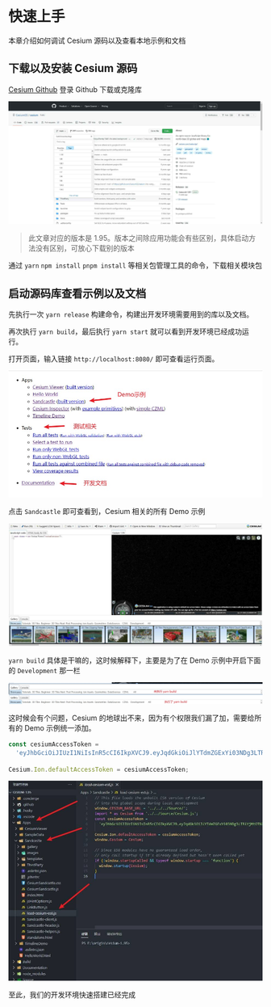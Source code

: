 # 快速上手

本章介绍如何调试 Cesium 源码以及查看本地示例和文档

## 下载以及安装 Cesium 源码

[Cesium Github](https://github.com/CesiumGS/cesium) 登录 Github 下载或克隆库

<img src="/image/cesium/setup/cesiumgithub.jpg" />

> 此文章对应的版本是 1.95。版本之间除应用功能会有些区别，具体启动方法没有区别，可放心下载别的版本

通过 `yarn` `npm install` `pnpm install` 等相关包管理工具的命令，下载相关模块包

## 启动源码库查看示例以及文档

先执行一次 `yarn release` 构建命令，构建出开发环境需要用到的库以及文档。

再次执行 `yarn build`，最后执行 `yarn start` 就可以看到开发环境已经成功运行。

打开页面，输入链接 `http://localhost:8080/` 即可查看运行页面。

<img src="/image/cesium/setup/cesium-server.jpg" />

点击 `Sandcastle` 即可查看到，Cesium 相关的所有 Demo 示例

<img src="/image/cesium/setup/ce-sandcastle.jpg" />

`yarn build` 具体是干嘛的，这时候解释下，主要是为了在 Demo 示例中开启下面的 `Development` 那一栏

<img src="/image/cesium/setup/yarn-build.jpg" />

这时候会有个问题，Cesium 的地球出不来，因为有个权限我们漏了加，需要给所有的 Demo 示例统一添加。

```js
const cesiumAccessToken =
  'eyJhbGciOiJIUzI1NiIsInR5cCI6IkpXVCJ9.eyJqdGkiOiJlYTdmZGExYi03NDg3LTRlYjMtOTNlNS1lN2Y2YjRhY2RmZmUiLCJpZCI6OTkwOTQsImlhdCI6MTY1NjI5NzY3Nn0.iJxZxodXPrQ28iXEw1_mLsCIummsV87-OLPChOoZgdo';

Cesium.Ion.defaultAccessToken = cesiumAccessToken;
```

<img src="/image/cesium/setup/ce-glbal.jpg" />

至此，我们的开发环境快速搭建已经完成
